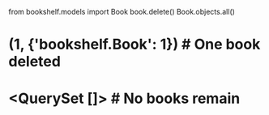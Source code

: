 from bookshelf.models import Book
book.delete()
Book.objects.all()

# (1, {'bookshelf.Book': 1})  # One book deleted
# <QuerySet []>  # No books remain
